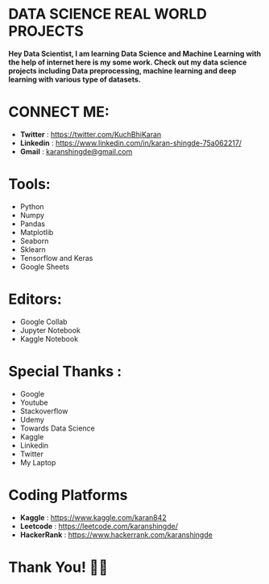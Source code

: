 # DATA SCIENCE REAL WORLD PROJECTS

**Hey Data Scientist, I am learning Data Science and Machine Learning with the help of internet here is my some work. Check out my data science projects including Data preprocessing, machine learning and deep learning with various type of datasets.**

# CONNECT ME:
- **Twitter** : https://twitter.com/KuchBhiKaran
- **Linkedin** : https://www.linkedin.com/in/karan-shingde-75a062217/
- **Gmail** : karanshingde@gmail.com

# Tools:
- Python
- Numpy
- Pandas
- Matplotlib
- Seaborn
- Sklearn
- Tensorflow and Keras
- Google Sheets

# Editors:
- Google Collab
- Jupyter Notebook
- Kaggle Notebook

# Special Thanks :
- Google
- Youtube
- Stackoverflow
- Udemy
- Towards Data Science
- Kaggle
- Linkedin
- Twitter
- My Laptop


# Coding Platforms
- **Kaggle** : https://www.kaggle.com/karan842
- **Leetcode** : https://leetcode.com/karanshingde/
- **HackerRank** : https://www.hackerrank.com/karanshingde

# Thank You! 🚀👻
